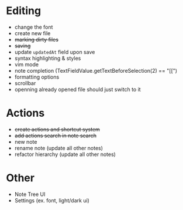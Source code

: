 

# Editing
- change the font
- create new file
- ~~marking dirty files~~
- ~~saving~~ 
- update `updatedAt` field upon save
- syntax highlighting & styles
- vim mode
- note completion (TextFieldValue.getTextBeforeSelection(2) == "[[")
- formatting options
- scrollbar
- openning already opened file should just switch to it

# Actions
- ~~create actions and shortcut system~~
- ~~add actions search in note search~~
- new note
- rename note (update all other notes)
- refactor hierarchy (update all other notes)

# Other
- Note Tree UI
- Settings (ex. font, light/dark ui)